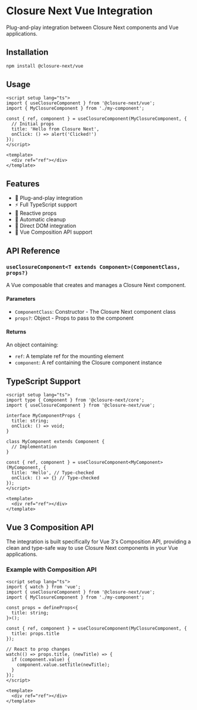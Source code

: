 # Closure Next Vue Integration

Plug-and-play integration between Closure Next components and Vue applications.

## Installation

```bash
npm install @closure-next/vue
```

## Usage

```vue
<script setup lang="ts">
import { useClosureComponent } from '@closure-next/vue';
import { MyClosureComponent } from './my-component';

const { ref, component } = useClosureComponent(MyClosureComponent, {
  // Initial props
  title: 'Hello from Closure Next',
  onClick: () => alert('Clicked!')
});
</script>

<template>
  <div ref="ref"></div>
</template>
```

## Features

- 🔌 Plug-and-play integration
- ⚡️ Full TypeScript support
- 🔄 Reactive props
- 🧹 Automatic cleanup
- 🎯 Direct DOM integration
- 💚 Vue Composition API support

## API Reference

### `useClosureComponent<T extends Component>(ComponentClass, props?)`

A Vue composable that creates and manages a Closure Next component.

#### Parameters

- `ComponentClass`: Constructor - The Closure Next component class
- `props?`: Object - Props to pass to the component

#### Returns

An object containing:
- `ref`: A template ref for the mounting element
- `component`: A ref containing the Closure component instance

## TypeScript Support

```vue
<script setup lang="ts">
import type { Component } from '@closure-next/core';
import { useClosureComponent } from '@closure-next/vue';

interface MyComponentProps {
  title: string;
  onClick: () => void;
}

class MyComponent extends Component {
  // Implementation
}

const { ref, component } = useClosureComponent<MyComponent>(MyComponent, {
  title: 'Hello', // Type-checked
  onClick: () => {} // Type-checked
});
</script>

<template>
  <div ref="ref"></div>
</template>
```

## Vue 3 Composition API

The integration is built specifically for Vue 3's Composition API, providing a clean and type-safe way to use Closure Next components in your Vue applications.

### Example with Composition API

```vue
<script setup lang="ts">
import { watch } from 'vue';
import { useClosureComponent } from '@closure-next/vue';
import { MyClosureComponent } from './my-component';

const props = defineProps<{
  title: string;
}>();

const { ref, component } = useClosureComponent(MyClosureComponent, {
  title: props.title
});

// React to prop changes
watch(() => props.title, (newTitle) => {
  if (component.value) {
    component.value.setTitle(newTitle);
  }
});
</script>

<template>
  <div ref="ref"></div>
</template>
```
